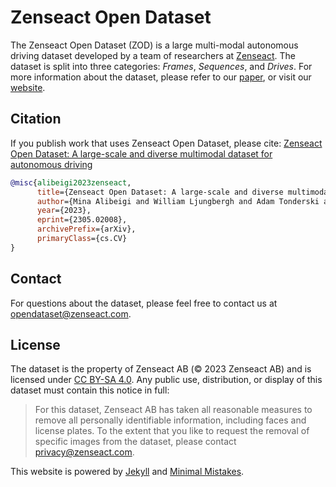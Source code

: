 # Zenseact Open Dataset
The Zenseact Open Dataset (ZOD) is a large multi-modal autonomous driving dataset developed by a team of researchers at [Zenseact](https://zenseact.com/). The dataset is split into three categories: *Frames*, *Sequences*, and *Drives*. For more information about the dataset, please refer to our [paper](https://arxiv.org/abs/2305.02008), or visit our [website](https://zod.zenseact.com).

## Citation
If you publish work that uses Zenseact Open Dataset, please cite: [Zenseact Open Dataset: A large-scale and diverse multimodal dataset for autonomous driving](https://arxiv.org/abs/2305.02008)

```bibtex
@misc{alibeigi2023zenseact,
      title={Zenseact Open Dataset: A large-scale and diverse multimodal dataset for autonomous driving},
      author={Mina Alibeigi and William Ljungbergh and Adam Tonderski and Georg Hess and Adam Lilja and Carl Lindstrom and Daria Motorniuk and Junsheng Fu and Jenny Widahl and Christoffer Petersson},
      year={2023},
      eprint={2305.02008},
      archivePrefix={arXiv},
      primaryClass={cs.CV}
}
```

## Contact
For questions about the dataset, please feel free to contact us at opendataset@zenseact.com.

## License
The dataset is the property of Zenseact AB (© 2023 Zenseact AB) and is licensed under [CC BY-SA 4.0](https://creativecommons.org/licenses/by-sa/4.0/). Any public use, distribution, or display of this dataset must contain this notice in full:

> For this dataset, Zenseact AB has taken all reasonable measures to remove all personally identifiable information, including faces and license plates. To the extent that you like to request the removal of specific images from the dataset, please contact [privacy@zenseact.com](mailto:privacy@zenseact.com).

This website is powered by [Jekyll](https://jekyllrb.com/) and [Minimal Mistakes](https://mmistakes.github.io/minimal-mistakes/).